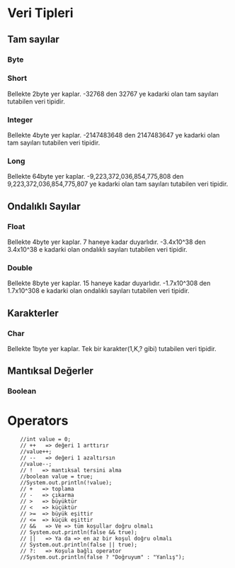 # Veri Tipleri

## Tam sayılar

### Byte

### Short
Bellekte 2byte yer kaplar.
-32768 den 32767 ye kadarki olan tam sayıları tutabilen veri tipidir.

### Integer
Bellekte 4byte yer kaplar.
-2147483648 den 2147483647 ye kadarki olan tam sayıları tutabilen veri tipidir.

### Long
Bellekte 64byte yer kaplar.
-9,223,372,036,854,775,808 den 9,223,372,036,854,775,807 ye kadarki olan tam sayıları tutabilen veri tipidir.


## Ondalıklı Sayılar

### Float
Bellekte 4byte yer kaplar.
7 haneye kadar duyarlıdır.
-3.4x10^38 den 3.4x10^38 e kadarki olan ondalıklı sayıları tutabilen veri tipidir.

### Double
Bellekte 8byte yer kaplar.
15 haneye kadar duyarlıdır.
-1.7x10^308 den 1.7x10^308 e kadarki olan ondalıklı sayıları tutabilen veri tipidir.

## Karakterler

### Char
Bellekte 1byte yer kaplar.
Tek bir karakter(1,K,? gibi) tutabilen veri tipidir.

## Mantıksal Değerler

### Boolean



# Operators

        //int value = 0;
        // ++   => değeri 1 arttırır
        //value++;
        // --   => değeri 1 azaltırsın
        //value--;
        // !   => mantıksal tersini alma
        //boolean value = true;
        //System.out.println(!value);
        // +   => toplama
        // -   => çıkarma
        // >   => büyüktür
        // <   => küçüktür
        // >=  => büyük eşittir
        // <=  => küçük eşittir
        // &&   => Ve => tüm koşullar doğru olmalı
        // System.out.println(false && true);
        // ||   => Ya da => en az bir koşul doğru olmalı
        // System.out.println(false || true);
        // ?:   => Koşula bağlı operator
        //System.out.println(false ? "Doğruyum" : "Yanlış");
